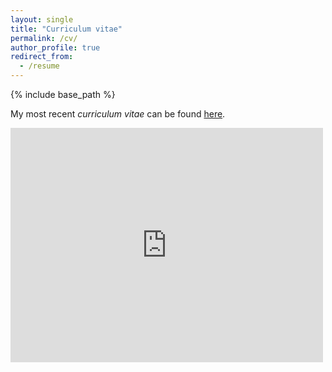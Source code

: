 ```yaml
---
layout: single
title: "Curriculum vitae"
permalink: /cv/
author_profile: true
redirect_from:
  - /resume
---
```


{% include base_path %}

My most recent *curriculum vitae* can be found [here](https://abridgman.ca/files/bridgman_cv.pdf).

<embed src="https://abridgman.ca/files/bridgman_cv.pdf" width="500" height="375"
 type="application/pdf">
